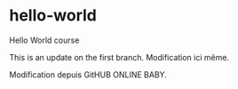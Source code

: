 # hello-world
Hello World course

This is an update on the first branch.
Modification ici même.

Modification depuis GitHUB ONLINE BABY.
